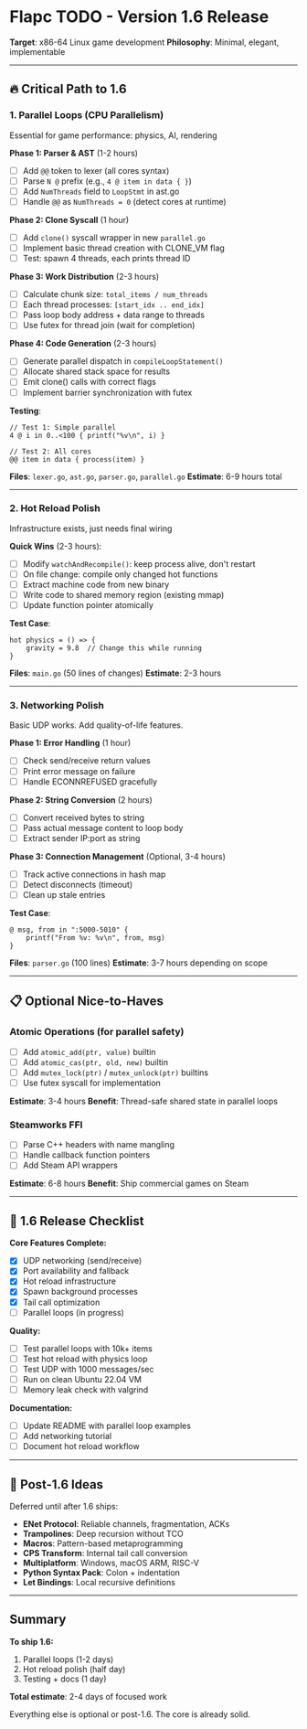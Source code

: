 # Flapc TODO - Version 1.6 Release

**Target**: x86-64 Linux game development
**Philosophy**: Minimal, elegant, implementable

---

## 🔥 Critical Path to 1.6

### 1. Parallel Loops (CPU Parallelism)
Essential for game performance: physics, AI, rendering

**Phase 1: Parser & AST** (1-2 hours)
- [ ] Add `@@` token to lexer (all cores syntax)
- [ ] Parse `N @` prefix (e.g., `4 @ item in data { }`)
- [ ] Add `NumThreads` field to `LoopStmt` in ast.go
- [ ] Handle `@@` as `NumThreads = 0` (detect cores at runtime)

**Phase 2: Clone Syscall** (1 hour)
- [ ] Add `clone()` syscall wrapper in new `parallel.go`
- [ ] Implement basic thread creation with CLONE_VM flag
- [ ] Test: spawn 4 threads, each prints thread ID

**Phase 3: Work Distribution** (2-3 hours)
- [ ] Calculate chunk size: `total_items / num_threads`
- [ ] Each thread processes: `[start_idx .. end_idx]`
- [ ] Pass loop body address + data range to threads
- [ ] Use futex for thread join (wait for completion)

**Phase 4: Code Generation** (2-3 hours)
- [ ] Generate parallel dispatch in `compileLoopStatement()`
- [ ] Allocate shared stack space for results
- [ ] Emit clone() calls with correct flags
- [ ] Implement barrier synchronization with futex

**Testing**:
```flap
// Test 1: Simple parallel
4 @ i in 0..<100 { printf("%v\n", i) }

// Test 2: All cores
@@ item in data { process(item) }
```

**Files**: `lexer.go`, `ast.go`, `parser.go`, `parallel.go`
**Estimate**: 6-9 hours total

---

### 2. Hot Reload Polish
Infrastructure exists, just needs final wiring

**Quick Wins** (2-3 hours):
- [ ] Modify `watchAndRecompile()`: keep process alive, don't restart
- [ ] On file change: compile only changed hot functions
- [ ] Extract machine code from new binary
- [ ] Write code to shared memory region (existing mmap)
- [ ] Update function pointer atomically

**Test Case**:
```flap
hot physics = () => {
    gravity = 9.8  // Change this while running
}
```

**Files**: `main.go` (50 lines of changes)
**Estimate**: 2-3 hours

---

### 3. Networking Polish
Basic UDP works. Add quality-of-life features.

**Phase 1: Error Handling** (1 hour)
- [ ] Check send/receive return values
- [ ] Print error message on failure
- [ ] Handle ECONNREFUSED gracefully

**Phase 2: String Conversion** (2 hours)
- [ ] Convert received bytes to string
- [ ] Pass actual message content to loop body
- [ ] Extract sender IP:port as string

**Phase 3: Connection Management** (Optional, 3-4 hours)
- [ ] Track active connections in hash map
- [ ] Detect disconnects (timeout)
- [ ] Clean up stale entries

**Test Case**:
```flap
@ msg, from in ":5000-5010" {
    printf("From %v: %v\n", from, msg)
}
```

**Files**: `parser.go` (100 lines)
**Estimate**: 3-7 hours depending on scope

---

## 📋 Optional Nice-to-Haves

### Atomic Operations (for parallel safety)
- [ ] Add `atomic_add(ptr, value)` builtin
- [ ] Add `atomic_cas(ptr, old, new)` builtin
- [ ] Add `mutex_lock(ptr)` / `mutex_unlock(ptr)` builtins
- [ ] Use futex syscall for implementation

**Estimate**: 3-4 hours
**Benefit**: Thread-safe shared state in parallel loops

### Steamworks FFI
- [ ] Parse C++ headers with name mangling
- [ ] Handle callback function pointers
- [ ] Add Steam API wrappers

**Estimate**: 6-8 hours
**Benefit**: Ship commercial games on Steam

---

## 🎯 1.6 Release Checklist

**Core Features Complete:**
- [x] UDP networking (send/receive)
- [x] Port availability and fallback
- [x] Hot reload infrastructure
- [x] Spawn background processes
- [x] Tail call optimization
- [ ] Parallel loops (in progress)

**Quality:**
- [ ] Test parallel loops with 10k+ items
- [ ] Test hot reload with physics loop
- [ ] Test UDP with 1000 messages/sec
- [ ] Run on clean Ubuntu 22.04 VM
- [ ] Memory leak check with valgrind

**Documentation:**
- [ ] Update README with parallel loop examples
- [ ] Add networking tutorial
- [ ] Document hot reload workflow

---

## 🚀 Post-1.6 Ideas

Deferred until after 1.6 ships:

- **ENet Protocol**: Reliable channels, fragmentation, ACKs
- **Trampolines**: Deep recursion without TCO
- **Macros**: Pattern-based metaprogramming
- **CPS Transform**: Internal tail call conversion
- **Multiplatform**: Windows, macOS ARM, RISC-V
- **Python Syntax Pack**: Colon + indentation
- **Let Bindings**: Local recursive definitions

---

## Summary

**To ship 1.6:**
1. Parallel loops (1-2 days)
2. Hot reload polish (half day)
3. Testing + docs (1 day)

**Total estimate**: 2-4 days of focused work

Everything else is optional or post-1.6. The core is already solid.
